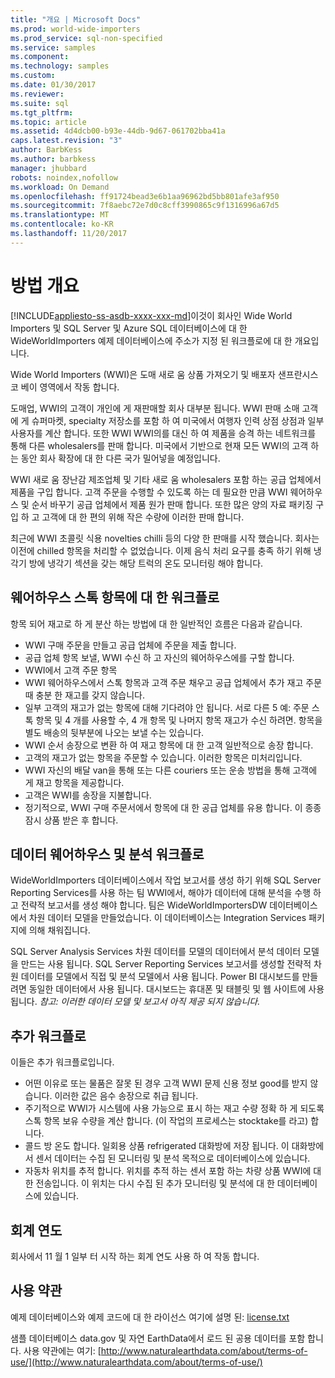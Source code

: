 ```yaml
---
title: "개요 | Microsoft Docs"
ms.prod: world-wide-importers
ms.prod_service: sql-non-specified
ms.service: samples
ms.component: 
ms.technology: samples
ms.custom: 
ms.date: 01/30/2017
ms.reviewer: 
ms.suite: sql
ms.tgt_pltfrm: 
ms.topic: article
ms.assetid: 4d4dcb00-b93e-44db-9d67-061702bba41a
caps.latest.revision: "3"
author: BarbKess
ms.author: barbkess
manager: jhubbard
robots: noindex,nofollow
ms.workload: On Demand
ms.openlocfilehash: ff91724bead3e6b1aa96962bd5bb801afe3af950
ms.sourcegitcommit: 7f8aebc72e7d0c8cff3990865c9f1316996a67d5
ms.translationtype: MT
ms.contentlocale: ko-KR
ms.lasthandoff: 11/20/2017
---
```

# <a name="wide-world-importers-overview"></a>방법 개요
[!INCLUDE[appliesto-ss-asdb-xxxx-xxx-md](../../includes/appliesto-ss-asdb-xxxx-xxx-md.md)]이것이 회사인 Wide World Importers 및 SQL Server 및 Azure SQL 데이터베이스에 대 한 WideWorldImporters 예제 데이터베이스에 주소가 지정 된 워크플로에 대 한 개요입니다.  

Wide World Importers (WWI)은 도매 새로 움 상품 가져오기 및 배포자 샌프란시스코 베이 영역에서 작동 합니다.

도매업, WWI의 고객이 개인에 게 재판매할 회사 대부분 됩니다. WWI 판매 소매 고객에 게 슈퍼마켓, specialty 저장소를 포함 하 여 미국에서 여행자 인력 상점 상점과 일부 사용자를 계산 합니다. 또한 WWI WWI의를 대신 하 여 제품을 승격 하는 네트워크를 통해 다른 wholesalers를 판매 합니다. 미국에서 기반으로 현재 모든 WWI의 고객 하는 동안 회사 확장에 대 한 다른 국가 밀어넣을 예정입니다.

WWI 새로 움 장난감 제조업체 및 기타 새로 움 wholesalers 포함 하는 공급 업체에서 제품을 구입 합니다. 고객 주문을 수행할 수 있도록 하는 데 필요한 만큼 WWI 웨어하우스 및 순서 바꾸기 공급 업체에서 제품 원가 판매 합니다. 또한 많은 양의 자료 패키징 구입 하 고 고객에 대 한 편의 위해 작은 수량에 이러한 판매 합니다.

최근에 WWI 초콜릿 식용 novelties chilli 등의 다양 한 판매를 시작 했습니다.  회사는 이전에 chilled 항목을 처리할 수 없었습니다. 이제 음식 처리 요구를 충족 하기 위해 냉각기 방에 냉각기 섹션을 갖는 해당 트럭의 온도 모니터링 해야 합니다.

## <a name="workflow-for-warehouse-stock-items"></a>웨어하우스 스톡 항목에 대 한 워크플로

항목 되어 재고로 하 게 분산 하는 방법에 대 한 일반적인 흐름은 다음과 같습니다.
- WWI 구매 주문을 만들고 공급 업체에 주문을 제출 합니다.
- 공급 업체 항목 보낼, WWI 수신 하 고 자신의 웨어하우스에를 구할 합니다.
- WWI에서 고객 주문 항목
- WWI 웨어하우스에서 스톡 항목과 고객 주문 채우고 공급 업체에서 추가 재고 주문 때 충분 한 재고를 갖지 않습니다.
- 일부 고객의 재고가 없는 항목에 대해 기다려야 안 됩니다. 서로 다른 5 예: 주문 스톡 항목 및 4 개를 사용할 수, 4 개 항목 및 나머지 항목 재고가 수신 하려면. 항목을 별도 배송의 뒷부분에 나오는 보낼 수는 있습니다.
- WWI 순서 송장으로 변환 하 여 재고 항목에 대 한 고객 일반적으로 송장 합니다.
- 고객의 재고가 없는 항목을 주문할 수 있습니다. 이러한 항목은 미처리입니다.
- WWI 자신의 배달 van을 통해 또는 다른 couriers 또는 운송 방법을 통해 고객에 게 재고 항목을 제공합니다.
- 고객은 WWI를 송장을 지불합니다.
- 정기적으로, WWI 구매 주문서에서 항목에 대 한 공급 업체를 유용 합니다. 이 종종 잠시 상품 받은 후 합니다.

## <a name="data-warehouse-and-analysis-workflow"></a>데이터 웨어하우스 및 분석 워크플로

WideWorldImporters 데이터베이스에서 작업 보고서를 생성 하기 위해 SQL Server Reporting Services를 사용 하는 팀 WWI에서, 해야가 데이터에 대해 분석을 수행 하 고 전략적 보고서를 생성 해야 합니다. 팀은 WideWorldImportersDW 데이터베이스에서 차원 데이터 모델을 만들었습니다. 이 데이터베이스는 Integration Services 패키지에 의해 채워집니다.

SQL Server Analysis Services 차원 데이터를 모델의 데이터에서 분석 데이터 모델을 만드는 사용 됩니다. SQL Server Reporting Services 보고서를 생성할 전략적 차원 데이터를 모델에서 직접 및 분석 모델에서 사용 됩니다. Power BI 대시보드를 만들려면 동일한 데이터에서 사용 됩니다. 대시보드는 휴대폰 및 태블릿 및 웹 사이트에 사용 됩니다. *참고: 이러한 데이터 모델 및 보고서 아직 제공 되지 않습니다.*

## <a name="additional-workflows"></a>추가 워크플로

이들은 추가 워크플로입니다.
- 어떤 이유로 또는 물품은 잘못 된 경우 고객 WWI 문제 신용 정보 good를 받지 않습니다. 이러한 값은 음수 송장으로 취급 됩니다.
- 주기적으로 WWI가 시스템에 사용 가능으로 표시 하는 재고 수량 정확 하 게 되도록 스톡 항목 보유 수량을 계산 합니다. (이 작업의 프로세스는 stocktake를 라고) 합니다.
- 콜드 방 온도 합니다. 일회용 상품 refrigerated 대화방에 저장 됩니다. 이 대화방에서 센서 데이터는 수집 된 모니터링 및 분석 목적으로 데이터베이스에 있습니다.
- 자동차 위치를 추적 합니다. 위치를 추적 하는 센서 포함 하는 차량 상품 WWI에 대 한 전송입니다. 이 위치는 다시 수집 된 추가 모니터링 및 분석에 대 한 데이터베이스에 있습니다.

## <a name="fiscal-year"></a>회계 연도

회사에서 11 월 1 일부 터 시작 하는 회계 연도 사용 하 여 작동 합니다.

## <a name="terms-of-use"></a>사용 약관

예제 데이터베이스와 예제 코드에 대 한 라이선스 여기에 설명 된: [license.txt](https://github.com/Microsoft/sql-server-samples/blob/master/license.txt)

샘플 데이터베이스 data.gov 및 자연 EarthData에서 로드 된 공용 데이터를 포함 합니다. 사용 약관에는 여기: [http://www.naturalearthdata.com/about/terms-of-use/](http://www.naturalearthdata.com/about/terms-of-use/)
